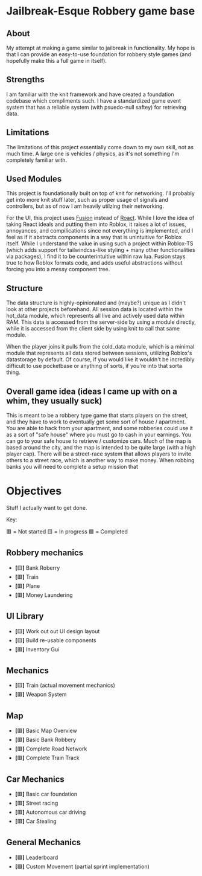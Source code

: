 # Jailbreak-Esque Robbery game base

## About
My attempt at making a game similar to jailbreak in functionality. My hope is that I can provide an easy-to-use foundation for robbery style games (and hopefully make this a full game in itself).

## Strengths
I am familiar with the knit framework and have created a foundation codebase which compliments such. I have a standardized game event system that has a reliable system (with psuedo-null saftey) for retrieving data.

## Limitations
The limitations of this project essentially come down to my own skill, not as much time. A large one is vehicles / physics, as it's not something I'm completely familiar with.

## Used Modules
This project is foundationally built on top of knit for networking. I'll probably get into more knit stuff later, such as proper usage of signals and controllers, but as of now I am heavily utilzing their networking.

For the UI, this project uses [Fusion](https://elttob.uk/Fusion/0.2/) instead of [Roact](https://roblox.github.io/roact/). While I love the idea of taking React ideals and putting them into Roblox, it raises a lot of issues, annoyances, and compilications since not everything is implemented, and I feel as if it abstracts components in a way that is unintuitive for Roblox itself. While I understand the value in using such a project within Roblox-TS (which adds support for tailwindcss-like styling + many other functionalities via packages), I find it to be counterintuitive within raw lua. Fusion stays true to how Roblox formats code, and adds useful abstractions without forcing you into a messy component tree.

## Structure
The data structure is highly-opinionated and (maybe?) unique as I didn't look at other projects beforehand. All session data is located within the hot_data module, which represents all live and actively used data within RAM. This data is accessed from the server-side by using a module directly, while it is accessed from the client side by using knit to call that same module.

When the player joins it pulls from the cold_data module, which is a minimal module that represents all data stored between sessions, utilizing Roblox's datastorage by default. Of course, if you would like it wouldn't be incredibly difficult to use pocketbase or anything of sorts, if you're into that sorta thing.

## Overall game idea (ideas I came up with on a whim, they usually suck)
This is meant to be a robbery type game that starts players on the street, and they have to work to eventually get some sort of house / apartment. You are able to hack from your apartment, and some robberies could use it as a sort of "safe house" where you must go to cash in your earnings. You can go to your safe house to retrieve / customize cars. Much of the map is based around the city, and the map is intended to be quite large (with a high player cap). There will be a street-race system that allows players to invite others to a street race, which is another way to make money. When robbing banks you will need to complete a setup mission that 

# Objectives
Stuff I actually want to get done.

Key:

🟥 = Not started
🟨 = In progress
🟩 = Completed

## Robbery mechanics
- **[**🟨**]** Bank Roberry
- **[**🟥**]** Train
- **[**🟥**]** Plane
- **[**🟥**]** Money Laundering
## UI Library
- **[**🟨**]** Work out out UI design layout
- **[**🟨**]** Build re-usable components
- **[**🟥**]** Inventory Gui
## Mechanics
- **[**🟨**]** Train (actual movement mechanics)
- **[**🟥**]** Weapon System
## Map
- **[**🟥**]** Basic Map Overview
- **[**🟥**]** Basic Bank Robbery
- **[**🟥**]** Complete Road Network
- **[**🟥**]** Complete Train Track
## Car Mechanics
- **[**🟥**]** Basic car foundation
- **[**🟥**]** Street racing
- **[**🟥**]** Autonomous car driving
- **[**🟥**]** Car Stealing
## General Mechanics
- **[**🟩**]** Leaderboard
- **[**🟩**]** Custom Movement (partial sprint implementation)